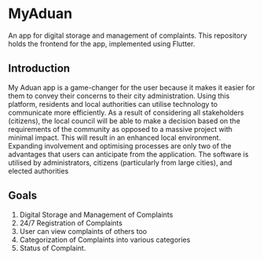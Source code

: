 # MyAduan
An app for digital storage and management of complaints. This repository holds the frontend for the app, implemented using Flutter.


## Introduction
My Aduan app is a game-changer for the user because it makes it easier for them to convey their concerns to their city administration. Using this platform, residents and local authorities can utilise technology to communicate more efficiently. As a result of considering all stakeholders (citizens), the local council will be able to make a decision based on the requirements of the community as opposed to a massive project with minimal impact. This will result in an enhanced local environment. Expanding involvement and optimising processes are only two of the advantages that users can anticipate from the application. The software is utilised by administrators, citizens (particularly from large cities), and elected authorities


## Goals
1. Digital Storage and Management of Complaints
2. 24/7 Registration of Complaints
3. User can view complaints of others too
4. Categorization of Complaints into various categories
5. Status of Complaint.

